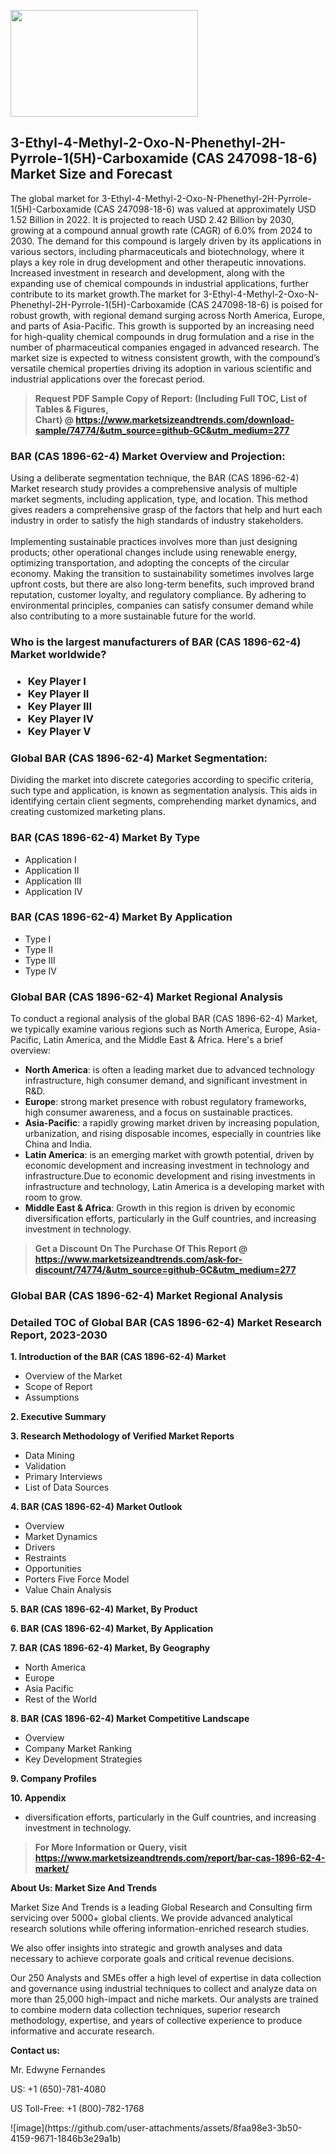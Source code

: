 <p><img class="alignnone size-medium wp-image-20088" src="https://ffe5etoiles.com/wp-content/uploads/2024/12/MST1-300x171.png" alt="" width="300" height="171" /></p><h2>3-Ethyl-4-Methyl-2-Oxo-N-Phenethyl-2H-Pyrrole-1(5H)-Carboxamide (CAS 247098-18-6) Market Size and Forecast</h2><p>The global market for 3-Ethyl-4-Methyl-2-Oxo-N-Phenethyl-2H-Pyrrole-1(5H)-Carboxamide (CAS 247098-18-6) was valued at approximately USD 1.52 Billion in 2022. It is projected to reach USD 2.42 Billion by 2030, growing at a compound annual growth rate (CAGR) of 6.0% from 2024 to 2030. The demand for this compound is largely driven by its applications in various sectors, including pharmaceuticals and biotechnology, where it plays a key role in drug development and other therapeutic innovations. Increased investment in research and development, along with the expanding use of chemical compounds in industrial applications, further contribute to its market growth.The market for 3-Ethyl-4-Methyl-2-Oxo-N-Phenethyl-2H-Pyrrole-1(5H)-Carboxamide (CAS 247098-18-6) is poised for robust growth, with regional demand surging across North America, Europe, and parts of Asia-Pacific. This growth is supported by an increasing need for high-quality chemical compounds in drug formulation and a rise in the number of pharmaceutical companies engaged in advanced research. The market size is expected to witness consistent growth, with the compound’s versatile chemical properties driving its adoption in various scientific and industrial applications over the forecast period.</p></p><blockquote id="" class=""><strong>Request PDF Sample Copy of Report: (Including Full TOC, List of Tables &amp; Figures, Chart)&nbsp;@&nbsp;<strong><a href="https://www.marketsizeandtrends.com/download-sample/74774/&utm_source=github-GC&utm_medium=277" target="_blank">https://www.marketsizeandtrends.com/download-sample/74774/&utm_source=github-GC&utm_medium=277</a></strong></strong></blockquote><h3 id="" class="">BAR (CAS 1896-62-4) Market&nbsp;Overview and Projection:</h3><p id="" class="">Using a deliberate segmentation technique, the BAR (CAS 1896-62-4) Market research study provides a comprehensive analysis of multiple market segments, including application, type, and location. This method gives readers a comprehensive grasp of the factors that help and hurt each industry in order to satisfy the high standards of industry stakeholders. <br /> <br />Implementing sustainable practices involves more than just designing products; other operational changes include using renewable energy, optimizing transportation, and adopting the concepts of the circular economy. Making the transition to sustainability sometimes involves large upfront costs, but there are also long-term benefits, such improved brand reputation, customer loyalty, and regulatory compliance. By adhering to environmental principles, companies can satisfy consumer demand while also contributing to a more sustainable future for the world.</p><h3 id="" class="">Who is the largest manufacturers of&nbsp;BAR (CAS 1896-62-4) Market worldwide?</h3><h3 class=""><p><ul><li>Key Player I </li><li> Key Player II </li><li> Key Player III </li><li> Key Player IV </li><li> Key Player V</li></ul></p></h3><h3 id="" class="">Global&nbsp;BAR (CAS 1896-62-4) Market Segmentation:</h3><p id="" class="">Dividing the market into discrete categories according to specific criteria, such type and application, is known as segmentation analysis. This aids in identifying certain client segments, comprehending market dynamics, and creating customized marketing plans.</p><h3 id="" class="">BAR (CAS 1896-62-4) Market&nbsp;By Type</h3><p><p><ul><li>Application I</li><li> Application II</li><li> Application III</li><li> Application IV</p></li></ul></p></p><h3 id="" class="">BAR (CAS 1896-62-4) Market&nbsp;By Application</h3><p class=""><p><ul><li>Type I</li><li> Type II</li><li> Type III</li><li> Type IV</li></ul></p></p><h3 id="" class="">Global BAR (CAS 1896-62-4) Market Regional Analysis</h3><p id="" class="">To conduct a regional analysis of the global BAR (CAS 1896-62-4) Market, we typically examine various regions such as North America, Europe, Asia-Pacific, Latin America, and the Middle East &amp; Africa. Here's a brief overview:</p><ul><li><strong>North America</strong>: is often a leading market due to advanced technology infrastructure, high consumer demand, and significant investment in R&amp;D.</li><li><strong>Europe</strong>: strong market presence with robust regulatory frameworks, high consumer awareness, and a focus on sustainable practices.</li><li><strong>Asia-Pacific</strong>: a rapidly growing market driven by increasing population, urbanization, and rising disposable incomes, especially in countries like China and India.</li><li><strong>Latin America</strong>: is an emerging market with growth potential, driven by economic development and increasing investment in technology and infrastructure.Due to economic development and rising investments in infrastructure and technology, Latin America is a developing market with room to grow.</li><li><strong>Middle East &amp; Africa</strong>: Growth in this region is driven by economic diversification efforts, particularly in the Gulf countries, and increasing investment in technology.</li></ul><blockquote id="" class=""><strong>Get a Discount On The Purchase Of This Report @ <strong><a href="https://www.marketsizeandtrends.com/ask-for-discount/74774/&utm_source=github-GC&utm_medium=277" target="_blank">https://www.marketsizeandtrends.com/ask-for-discount/74774/&utm_source=github-GC&utm_medium=277</a></strong></strong></blockquote><h3 id="" class="">Global BAR (CAS 1896-62-4) Market Regional Analysis</h3><h3 id="" class="">Detailed TOC of Global BAR (CAS 1896-62-4) Market Research Report, 2023-2030</h3><p id="" class=""><strong>1. Introduction of the BAR (CAS 1896-62-4) Market</strong></p><ul><li>Overview of the Market</li><li>Scope of Report</li><li>Assumptions</li></ul><p id="" class=""><strong>2. Executive Summary</strong></p><p id="" class=""><strong>3. Research Methodology of Verified Market Reports</strong></p><ul><li>Data Mining</li><li>Validation</li><li>Primary Interviews</li><li>List of Data Sources</li></ul><p id="" class=""><strong>4. BAR (CAS 1896-62-4) Market Outlook</strong></p><ul><li>Overview</li><li>Market Dynamics</li><li>Drivers</li><li>Restraints</li><li>Opportunities</li><li>Porters Five Force Model</li><li>Value Chain Analysis</li></ul><p id="" class=""><strong>5. BAR (CAS 1896-62-4) Market, By Product</strong></p><p id="" class=""><strong>6. BAR (CAS 1896-62-4) Market, By Application</strong></p><p id="" class=""><strong>7. BAR (CAS 1896-62-4) Market, By Geography</strong></p><ul><li>North America</li><li>Europe</li><li>Asia Pacific</li><li>Rest of the World</li></ul><p id="" class=""><strong>8. BAR (CAS 1896-62-4) Market Competitive Landscape</strong></p><ul><li>Overview</li><li>Company Market Ranking</li><li>Key Development Strategies</li></ul><p id="" class=""><strong>9. Company Profiles</strong></p><p id="" class=""><strong>10. Appendix</strong></p><ul><li>diversification efforts, particularly in the Gulf countries, and increasing investment in technology.</li></ul><blockquote id="" class=""><strong>For More Information or Query, visit <strong><strong><a href="https://www.marketsizeandtrends.com/report/bar-cas-1896-62-4-market/" target="_blank">https://www.marketsizeandtrends.com/report/bar-cas-1896-62-4-market/</a></strong></strong></strong></blockquote><p id="" class=""><strong>About Us: Market Size And Trends</strong></p><p id="" class="">Market Size And Trends is a leading Global Research and Consulting firm servicing over 5000+ global clients. We provide advanced analytical research solutions while offering information-enriched research studies.</p><p id="" class="">We also offer insights into strategic and growth analyses and data necessary to achieve corporate goals and critical revenue decisions.</p><p id="" class="">Our 250 Analysts and SMEs offer a high level of expertise in data collection and governance using industrial techniques to collect and analyze data on more than 25,000 high-impact and niche markets. Our analysts are trained to combine modern data collection techniques, superior research methodology, expertise, and years of collective experience to produce informative and accurate research.</p><p id="" class=""><strong>Contact us:</strong></p><p id="" class="">Mr. Edwyne Fernandes</p><p id="" class="">US: +1 (650)-781-4080</p><p id="" class="">US Toll-Free: +1 (800)-782-1768</p>
![image](https://github.com/user-attachments/assets/8faa98e3-3b50-4159-9671-1846b3e29a1b)
